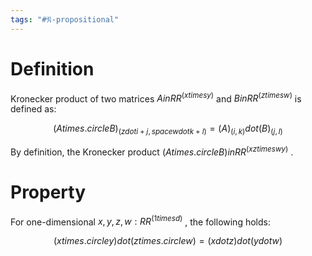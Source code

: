 ```yaml
---
tags: "#𝔑-propositional"
---
```

# Definition

Kronecker product of two matrices $A in RR^(x times y)$ and $B in RR^(z times w)$ is defined as: 

$$
(A times.circle B)_(z dot i + j,space w dot k + l) = (A)_(i,k) dot (B)_(j,l)
$$

By definition, the Kronecker product $(A times.circle B) in RR^(x z times w y)$ . 

# Property

For one-dimensional ${x,y,z,w : RR^(1 times d)}$ , the following holds: 

$$
(x times.circle y) dot (z times.circle w) = (x dot z) dot (y dot w)
$$

